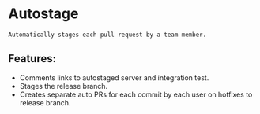 # Autostage
	Automatically stages each pull request by a team member.

## Features: 
* Comments links to autostaged server and integration test.
* Stages the release branch.
* Creates separate auto PRs for each commit by each user on hotfixes to release branch.

